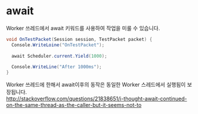 await
====

Worker 쓰레드에서 await 키워드를 사용하여 작업을 미룰 수 있습니다.

```c#
void OnTestPacket(Session session, TestPacket packet) {
  Console.WriteLoine("OnTestPacket");
  
  await Scheduler.current.Yield(1000);
  
  Console.WriteLine("After 1000ms");
}
```

Worker 쓰레드에 한해서 await이후의 동작은 동일한 Worker 스레드에서 실행됨이 보장됩니다.
<br>
http://stackoverflow.com/questions/21838651/i-thought-await-continued-on-the-same-thread-as-the-caller-but-it-seems-not-to
